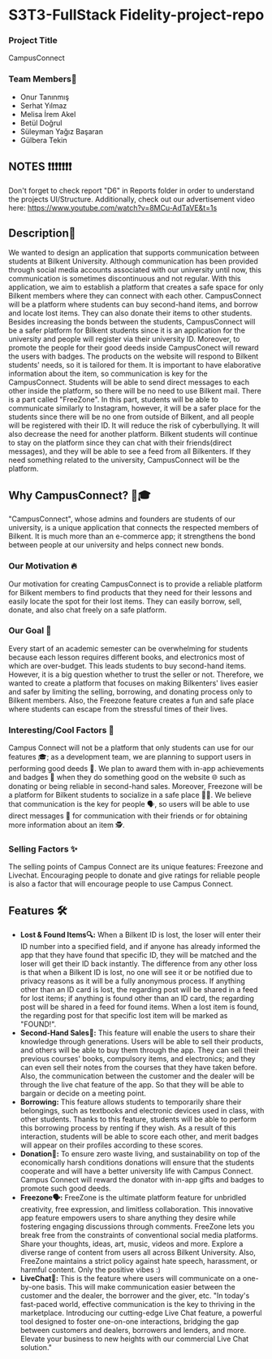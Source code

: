 # S3T3-FullStack Fidelity-project-repo
### Project Title
CampusConnect
### Team Members👫
- Onur Tanınmış
- Serhat Yılmaz
- Melisa İrem Akel
- Betül Doğrul
- Süleyman Yağız Başaran
- Gülbera Tekin
## NOTES ❗❗❗❗❗❗❗
Don't forget to check report "D6" in Reports folder in order to understand the projects UI/Structure. Additionally, check out our advertisement video here: https://www.youtube.com/watch?v=8MCu-AdTaVE&t=1s
## Description📝
We wanted to design an application that supports communication between students at Bilkent University. Although communication has been provided through social media accounts associated with our university until now, this communication is sometimes discontinuous and not regular. With this application, we aim to establish a platform that creates a safe space for only Bilkent members where they can connect with each other. CampusConnect will be a platform where students can buy second-hand items, and borrow and locate lost items. They can also donate their items to other students. Besides increasing the bonds between the students, CampusConnect will be a safer platform for Bilkent students since it is an application for the university and people will register via their university ID. Moreover, to promote the people for their good deeds inside CampusConect will reward the users with badges. The products on the website will respond to Bilkent students' needs, so it is tailored for them. It is important to have elaborative information about the item, so communication is key for the CampusConnect. Students will be able to send direct messages to each other inside the platform, so there will be no need to use Bilkent mail. There is a part called "FreeZone". In this part, students will be able to communicate similarly to Instagram, however, it will be a safer place for the students since there will be no one from outside of Bilkent, and all people will be registered with their ID. It will reduce the risk of cyberbullying. It will also decrease the need for another platform. Bilkent students will continue to stay on the platform since they can chat with their friends(direct messages), and they will be able to see a feed from all Bilkenters. If they need something related to the university, CampusConnect will be the platform.
## Why CampusConnect? 🤔🎓
"CampusConnect", whose admins and founders are students of our university, is a unique application that connects the respected members of Bilkent. It is much more than an e-commerce app; it strengthens the bond between people at our university and helps connect new bonds.
### Our Motivation 🔥
Our motivation for creating CampusConnect is to provide a reliable platform for Bilkent members to find products that they need for their lessons and easily locate the spot for their lost items. They can easily borrow, sell, donate, and also chat freely on a safe platform. 
### Our Goal 🎯
Every start of an academic semester can be overwhelming for students because each lesson requires different books, and electronics most of which are over-budget. This leads students to buy second-hand items. However, it is a big question whether to trust the seller or not. Therefore, we wanted to create a platform that focuses on making Bilkenters' lives easier and safer by limiting the selling, borrowing, and donating process only to Bilkent members. Also, the Freezone feature creates a fun and safe place where students can escape from the stressful times of their lives.
### Interesting/Cool Factors 🚀
Campus Connect will not be a platform that only students can use for our features 🎓; as a development team, we are planning to support users in performing good deeds 👏. We plan to award them with in-app achievements and badges 🏅 when they do something good on the website 🌐 such as donating or being reliable in second-hand sales. Moreover, Freezone will be a platform for Bilkent students to socialize in a safe place 🛑🎉. We believe that communication is the key for people 🗣️, so users will be able to use direct messages 📩 for communication with their friends or for obtaining more information about an item 🕵️.
### Selling Factors ✨
The selling points of Campus Connect are its unique features: Freezone and Livechat. Encouraging people to donate and give ratings for reliable people is also a factor that will encourage people to use Campus Connect.
## Features 🛠️
- **Lost & Found Items🔍:** When a Bilkent ID is lost, the loser will enter their ID number into a specified field, and if anyone has already informed the app that they have found that specific ID, they will be matched and the loser will get their ID back instantly. The difference from any other loss is that when a Bilkent ID is lost, no one will see it or be notified due to privacy reasons as it will be a fully anonymous process. If anything other than an ID card is lost, the regarding post will be shared in a feed for lost items; if anything is found other than an ID card, the regarding post will be shared in a feed for found items. When a lost item is found, the regarding post for that specific lost item will be marked as "FOUND!".
- **Second-Hand Sales🔄:** This feature will enable the users to share their knowledge through generations. Users will be able to sell their products, and others will be able to buy them through the app. They can sell their previous courses' books, compulsory items, and electronics; and they can even sell their notes from the courses that they have taken before. Also, the communication between the customer and the dealer will be through the live chat feature of the app. So that they will be able to bargain or decide on a meeting point.
- **Borrowing:** This feature allows students to temporarily share their belongings, such as textbooks and electronic devices used in class, with other students. Thanks to this feature, students will be able to perform this borrowing process by renting if they wish. As a result of this interaction, students will be able to score each other, and merit badges will appear on their profiles according to these scores.
- **Donation🎁:** To ensure zero waste living, and sustainability on top of the economically harsh conditions donations will ensure that the students cooperate and will have a better university life with Campus Connect. Campus Connect will reward the donator with in-app gifts and badges to promote such good deeds.
- **Freezone🗣️:** FreeZone is the ultimate platform feature for unbridled creativity, free expression, and limitless collaboration. This innovative app feature empowers users to share anything they desire while fostering engaging discussions through comments. FreeZone lets you break free from the constraints of conventional social media platforms. Share your thoughts, ideas, art, music, videos and more. Explore a diverse range of content from users all across Bilkent University. Also, FreeZone maintains a strict policy against hate speech, harassment, or harmful content. Only the positive vibes :)
- **LiveChat💬:** This is the feature where users will communicate on a one-by-one basis. This will make communication easier between the customer and the dealer, the borrower and the giver, etc. "In today's fast-paced world, effective communication is the key to thriving in the marketplace. Introducing our cutting-edge Live Chat feature, a powerful tool designed to foster one-on-one interactions, bridging the gap between customers and dealers, borrowers and lenders, and more. Elevate your business to new heights with our commercial Live Chat solution."

